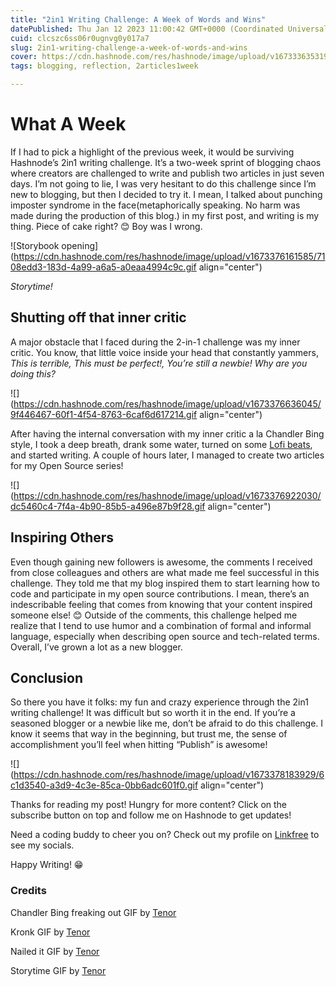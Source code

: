 ```yaml
---
title: "2in1 Writing Challenge: A Week of Words and Wins"
datePublished: Thu Jan 12 2023 11:00:42 GMT+0000 (Coordinated Universal Time)
cuid: clcszc6ss06r0ugnvg0y017a7
slug: 2in1-writing-challenge-a-week-of-words-and-wins
cover: https://cdn.hashnode.com/res/hashnode/image/upload/v1673336353196/f6caa673-1691-4a81-9f13-36df14981668.png
tags: blogging, reflection, 2articles1week

---
```


# What A Week

If I had to pick a highlight of the previous week, it would be surviving Hashnode’s 2in1 writing challenge. It’s a two-week sprint of blogging chaos where creators are challenged to write and publish two articles in just seven days. I’m not going to lie, I was very hesitant to do this challenge since I’m new to blogging, but then I decided to try it. I mean, I talked about punching imposter syndrome in the face(metaphorically speaking. No harm was made during the production of this blog.) in my first post, and writing is my thing. Piece of cake right? 😊 Boy was I wrong.

![Storybook opening](https://cdn.hashnode.com/res/hashnode/image/upload/v1673376161585/7108edd3-183d-4a99-a6a5-a0eaa4994c9c.gif align="center")

*Storytime!*

## Shutting off that inner critic

A major obstacle that I faced during the 2-in-1 challenge was my inner critic. You know, that little voice inside your head that constantly yammers, *This is terrible, This must be perfect!, You’re still a newbie! Why are you doing this?*

![](https://cdn.hashnode.com/res/hashnode/image/upload/v1673376636045/9f446467-60f1-4f54-8763-6caf6d617214.gif align="center")

After having the internal conversation with my inner critic a la Chandler Bing style, I took a deep breath, drank some water, turned on some [Lofi beats](https://youtu.be/rUxyKA_-grg), and started writing. A couple of hours later, I managed to create two articles for my Open Source series!

![](https://cdn.hashnode.com/res/hashnode/image/upload/v1673376922030/dc5460c4-7f4a-4b90-85b5-a496e87b9f28.gif align="center")

## Inspiring Others

Even though gaining new followers is awesome, the comments I received from close colleagues and others are what made me feel successful in this challenge. They told me that my blog inspired them to start learning how to code and participate in my open source contributions. I mean, there’s an indescribable feeling that comes from knowing that your content inspired someone else! 😊 Outside of the comments, this challenge helped me realize that I tend to use humor and a combination of formal and informal language, especially when describing open source and tech-related terms. Overall, I’ve grown a lot as a new blogger.

## Conclusion

So there you have it folks: my fun and crazy experience through the 2in1 writing challenge! It was difficult but so worth it in the end. If you’re a seasoned blogger or a newbie like me, don’t be afraid to do this challenge. I know it seems that way in the beginning, but trust me, the sense of accomplishment you’ll feel when hitting “Publish” is awesome!

![](https://cdn.hashnode.com/res/hashnode/image/upload/v1673378183929/6c1d3540-a3d9-4c3e-85ca-0bb6adc601f0.gif align="center")

Thanks for reading my post! Hungry for more content? Click on the subscribe button on top and follow me on Hashnode to get updates!

Need a coding buddy to cheer you on? Check out my profile on [Linkfree](https://linkfree.eddiehub.io/CBID2) to see my socials.

Happy Writing! 😁

### Credits

Chandler Bing freaking out GIF by [Tenor](https://tenor.com/bdsc3.gif)

Kronk GIF by [Tenor](https://tenor.com/s6xW.gif)

Nailed it GIF by [Tenor](https://tenor.com/bSEC2.gif)

Storytime GIF by [Tenor](https://tenor.com/KYLS.gif)